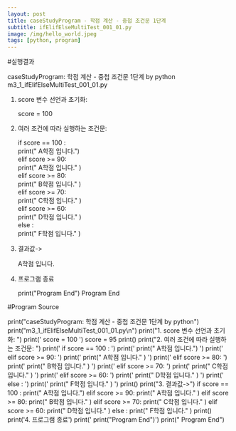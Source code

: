 ```yaml
---
layout: post
title: caseStudyProgram - 학점 계산 - 중첩 조건문 1단계
subtitle: ifElifElseMultiTest_001_01.py
image: /img/hello_world.jpeg
tags: [python, program]
---
```


#실행결과

caseStudyProgram: 학점 계산 - 중첩 조건문 1단계 by python
m3_1_ifElifElseMultiTest_001_01.py

1. score 변수 선언과 초기화:

   score = 100   

2. 여러 조건에 따라 실행하는 조건문:

   if  score == 100 :               
       print("   A학점 입니다.")    
   elif score >=  90:               
       print("   A학점 입니다." )   
   elif score >= 80:                
       print("   B학점 입니다." )   
   elif score >= 70:                
       print("   C학점 입니다." )   
   elif score >= 60:                
       print("   D학점 입니다." )   
   else :                           
       print("   F학점 입니다." )   

3. 결과값->

   A학점 입니다.

4. 프로그램 종료

   print("Program End")
   Program End

#Program Source

print("caseStudyProgram: 학점 계산 - 중첩 조건문 1단계 by python")
print("m3_1_ifElifElseMultiTest_001_01.py\n")
print("1. score 변수 선언과 초기화: ")
print('   score = 100   ')
score = 95
print()
print("2. 여러 조건에 따라 실행하는 조건문: ")
print('   if  score == 100 :               ')
print('       print("   A학점 입니다.")    ')
print('   elif score >=  90:               ')
print('       print("   A학점 입니다." )   ')
print('   elif score >= 80:                ')
print('       print("   B학점 입니다." )   ')
print('   elif score >= 70:                ')
print('       print("   C학점 입니다." )   ')
print('   elif score >= 60:                ')
print('       print("   D학점 입니다." )   ')
print('   else :                           ')
print('       print("   F학점 입니다." )   ')
print()
print("3. 결과값->")
if  score == 100 :
    print("   A학점 입니다.")
elif score >=  90:
    print("   A학점 입니다." )
elif score >= 80:
    print("   B학점 입니다." )
elif score >= 70:
    print("   C학점 입니다." )
elif score >= 60:
    print("   D학점 입니다." )
else :
    print("   F학점 입니다." )
print()
print('4. 프로그램 종료')
print('   print("Program End")')
print("   Program End")
